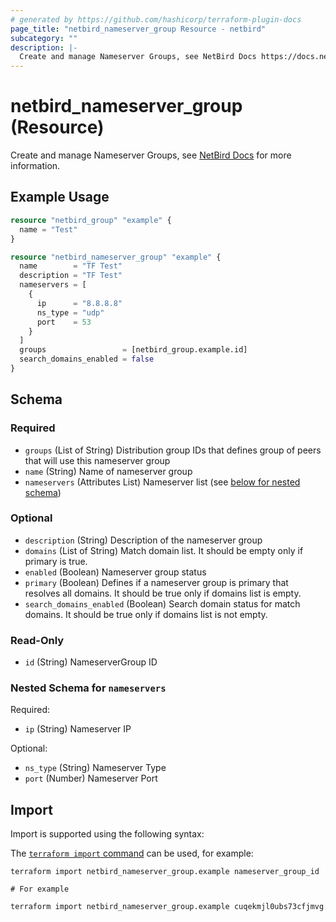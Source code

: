 ```yaml
---
# generated by https://github.com/hashicorp/terraform-plugin-docs
page_title: "netbird_nameserver_group Resource - netbird"
subcategory: ""
description: |-
  Create and manage Nameserver Groups, see NetBird Docs https://docs.netbird.io/how-to/manage-dns-in-your-network#managing-nameserver-groups for more information.
---
```


# netbird_nameserver_group (Resource)

Create and manage Nameserver Groups, see [NetBird Docs](https://docs.netbird.io/how-to/manage-dns-in-your-network#managing-nameserver-groups) for more information.

## Example Usage

```terraform
resource "netbird_group" "example" {
  name = "Test"
}

resource "netbird_nameserver_group" "example" {
  name        = "TF Test"
  description = "TF Test"
  nameservers = [
    {
      ip      = "8.8.8.8"
      ns_type = "udp"
      port    = 53
    }
  ]
  groups                 = [netbird_group.example.id]
  search_domains_enabled = false
}
```

<!-- schema generated by tfplugindocs -->
## Schema

### Required

- `groups` (List of String) Distribution group IDs that defines group of peers that will use this nameserver group
- `name` (String) Name of nameserver group
- `nameservers` (Attributes List) Nameserver list (see [below for nested schema](#nestedatt--nameservers))

### Optional

- `description` (String) Description of the nameserver group
- `domains` (List of String) Match domain list. It should be empty only if primary is true.
- `enabled` (Boolean) Nameserver group status
- `primary` (Boolean) Defines if a nameserver group is primary that resolves all domains. It should be true only if domains list is empty.
- `search_domains_enabled` (Boolean) Search domain status for match domains. It should be true only if domains list is not empty.

### Read-Only

- `id` (String) NameserverGroup ID

<a id="nestedatt--nameservers"></a>
### Nested Schema for `nameservers`

Required:

- `ip` (String) Nameserver IP

Optional:

- `ns_type` (String) Nameserver Type
- `port` (Number) Nameserver Port

## Import

Import is supported using the following syntax:

The [`terraform import` command](https://developer.hashicorp.com/terraform/cli/commands/import) can be used, for example:

```shell
terraform import netbird_nameserver_group.example nameserver_group_id

# For example

terraform import netbird_nameserver_group.example cuqekmjl0ubs73cfjmvg
```
